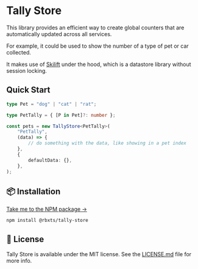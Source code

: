 # Tally Store

This library provides an efficient way to create global counters that are automatically updated across all services.

For example, it could be used to show the number of a type of pet or car collected.

It makes use of [Skilift](https://alicesaidhi.github.io/skilift/) under the hood, which is a datastore library without session locking.

## Quick Start

```ts
type Pet = "dog" | "cat" | "rat";

type PetTally = { [P in Pet]?: number };

const pets = new TallyStore<PetTally>(
	"PetTally",
	(data) => {
		// do something with the data, like showing in a pet index
	},
	{
		defaultData: {},
	},
);
```

## 📦 Installation

[Take me to the NPM package →](https://www.npmjs.com/package/@rbxts/tally-store)

```bash
npm install @rbxts/tally-store
```

## 🪪 License

Tally Store is available under the MIT license. See the [LICENSE.md](LICENSE.md) file for more info.

